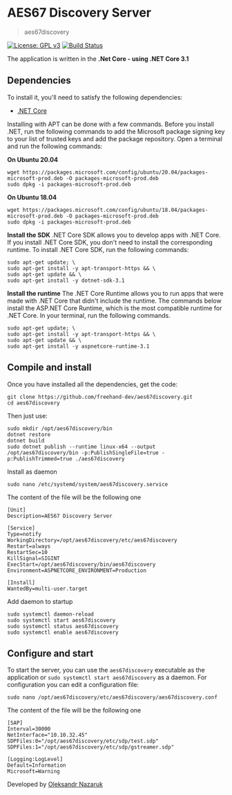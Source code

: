 AES67 Discovery Server
======

> aes67discovery

[![License: GPL v3](https://img.shields.io/badge/License-GPLv3-brightgreen.svg)](COPYING)
[![Build Status](https://dev.azure.com/oleksandr-nazaruk/aes67discovery/_apis/build/status/aes67discovery-CI)](https://dev.azure.com/oleksandr-nazaruk/aes67discovery/_apis/build/status/aes67discovery-CI)


The application is written in the **.Net Core - using .NET Core 3.1**


## Dependencies
To install it, you'll need to satisfy the following dependencies:

* [.NET Core](https://dotnet.microsoft.com/download)

Installing with APT can be done with a few commands. Before you install .NET, run the following commands to add the Microsoft package signing key to your list of trusted keys and add the package repository.
Open a terminal and run the following commands:

<b>On Ubuntu 20.04</b>

	wget https://packages.microsoft.com/config/ubuntu/20.04/packages-microsoft-prod.deb -O packages-microsoft-prod.deb
	sudo dpkg -i packages-microsoft-prod.deb

<b>On Ubuntu 18.04</b>

	wget https://packages.microsoft.com/config/ubuntu/18.04/packages-microsoft-prod.deb -O packages-microsoft-prod.deb
	sudo dpkg -i packages-microsoft-prod.deb


<b>Install the SDK</b>
.NET Core SDK allows you to develop apps with .NET Core. If you install .NET Core SDK, you don't need to install the corresponding runtime. To install .NET Core SDK, run the following commands:

	sudo apt-get update; \
	sudo apt-get install -y apt-transport-https && \
	sudo apt-get update && \
	sudo apt-get install -y dotnet-sdk-3.1

<b>Install the runtime</b>
The .NET Core Runtime allows you to run apps that were made with .NET Core that didn't include the runtime. The commands below install the ASP.NET Core Runtime, which is the most compatible runtime for .NET Core. In your terminal, run the following commands.

	sudo apt-get update; \
  	sudo apt-get install -y apt-transport-https && \
  	sudo apt-get update && \
  	sudo apt-get install -y aspnetcore-runtime-3.1


## Compile and install
Once you have installed all the dependencies, get the code:

	git clone https://github.com/freehand-dev/aes67discovery.git
	cd aes67discovery

Then just use:

	sudo mkdir /opt/aes67discovery/bin
	dotnet restore
	dotnet build
	sudo dotnet publish --runtime linux-x64 --output /opt/aes67discovery/bin -p:PublishSingleFile=true -p:PublishTrimmed=true ./aes67discovery

Install as daemon
   
	sudo nano /etc/systemd/system/aes67discovery.service

The content of the file will be the following one

	[Unit]
	Description=AES67 Discovery Server

	[Service]
	Type=notify
	WorkingDirectory=/opt/aes67discovery/etc/aes67discovery
	Restart=always
	RestartSec=10
	KillSignal=SIGINT
	ExecStart=/opt/aes67discovery/bin/aes67discovery
	Environment=ASPNETCORE_ENVIRONMENT=Production 

	[Install]
	WantedBy=multi-user.target

Add daemon to startup

	sudo systemctl daemon-reload
	sudo systemctl start aes67discovery
	sudo systemctl status aes67discovery
	sudo systemctl enable aes67discovery


## Configure and start
To start the server, you can use the `aes67discovery` executable as the application or `sudo systemctl start aes67discovery` as a daemon. For configuration you can edit a configuration file:

	sudo nano /opt/aes67discovery/etc/aes67discovery/aes67discovery.conf

The content of the file will be the following one

	[SAP]
	Interval=30000
	NetInterface="10.10.32.45"
	SDPFiles:0="/opt/aes67discovery/etc/sdp/test.sdp"
	SDPFiles:1="/opt/aes67discovery/etc/sdp/gstreamer.sdp"

	[Logging:LogLevel]
	Default=Information
	Microsoft=Warning


Developed by [Oleksandr Nazaruk](https://github.com/freehand-dev)
